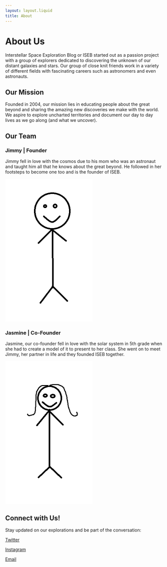 ```yaml
---
layout: layout.liquid
title: About
---
```


# About Us

Interstellar Space Exploration Blog or ISEB started out as a passion project with a group of explorers dedicated to discovering the unknown of our distant galaxies and stars. Our group of close knit friends work in a variety of different fields with fascinating careers such as astronomers and even astronauts.

## Our Mission

Founded in 2004, our mission lies in educating people about the great beyond and sharing the amazing new discoveries we make with the world. We aspire to explore uncharted territories and document our day to day lives as we go along (and what we uncover). 
 
## Our Team

### **Jimmy | Founder**

Jimmy fell in love with the cosmos due to his mom who was an astronaut and taught him all that he knows about the great beyond. He followed in her footsteps to become one too and is the founder of ISEB.

![Jimmy](/images/jimmy.png)

### Jasmine | Co-Founder 

Jasmine, our co-founder fell in love with the solar system in 5th grade when she had to create a model of it to present to her class. She went on to meet Jimmy, her partner in life and they founded ISEB together. 

![Jasmine](/images/jasmine.png)

## Connect with Us!

Stay updated on our explorations and be part of the conversation:

[Twitter](https://twitter.com/Interstellar)

[Instagram](https://www.instagram.com/interstellar/)

[Email](interstellar@gmail.com)

